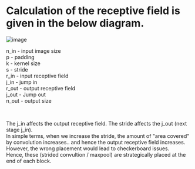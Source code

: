 # Calculation of the receptive field is given in the below diagram.

![image](https://github.com/tsai-praveen/era1-assignments/assets/498461/7db4cec0-7738-42df-8b67-afa971428d39)

<p>
n_in - input image size <br/>
p - padding <br/>
k - kernel size <br/>
s - stride <br/>
r_in - input receptive field <br/>
j_in - jump in <br/>
r_out - output receptive field <br/>
j_out - Jump out <br/>
n_out - output size <br/>
</p>
<br/>
<p>
The j_in affects the output receptive field. The stride affects the j_out (next stage j_in). <br/>
In simple terms, when we increase the stride, the amount of "area covered" by convolution increases.. and hence the output receptive field increases. <br/>
However, the wrong placement would lead to checkerboard issues. <br/>
Hence, these (strided convultion / maxpool) are strategically placed at the end of each block. <br/>
</p>
